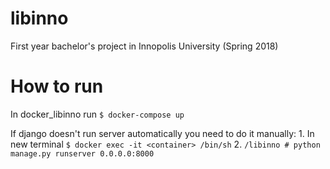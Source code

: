 # libinno
First year bachelor's project in Innopolis University (Spring 2018)

# How to run
In docker_libinno run
    `$ docker-compose up`

If django doesn't run server automatically you need to do it manually:
    1. In new terminal `$ docker exec -it <container> /bin/sh`
    2. `/libinno # python manage.py runserver 0.0.0.0:8000`